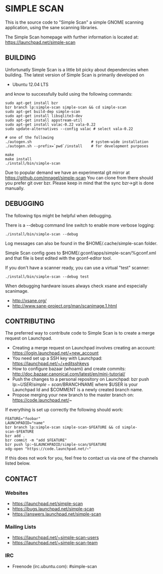 # SIMPLE SCAN

This is the source code to "Simple Scan" a simple GNOME scanning application,
using the sane scanning libraries.

The Simple Scan homepage with further information is located at:
https://launchpad.net/simple-scan



## BUILDING

Unfortunatly Simple Scan is a little bit picky about dependencies when building.
The latest version of Simple Scan is primarily developed on

* Ubuntu 12.04 LTS

and know to successfully build using the following commands:

```
sudo apt-get install bzr
bzr branch lp:simple-scan simple-scan && cd simple-scan
sudo apt-get build-dep simple-scan
sudo apt-get install libsqlite3-dev
sudo apt-get install appstream-util
sudo apt-get install valac-0.22 vala-0.22
sudo update-alternatives --config valac # select vala-0.22

# one of the following
./autogen.sh                           # system-wide installation
./autogen.sh --prefix=`pwd`/install    # for development purposes

make
make install
./install/bin/simple-scan
```

Due to popular demand we have an experimental git mirror at
https://github.com/mnagel/simple-scan
You can clone from there should you prefer git over bzr.
Please keep in mind that the sync bzr->git is done manually.



## DEBUGGING

The following tips might be helpful when debugging.

There is a --debug command line switch to enable more verbose logging:
```
./install/bin/simple-scan --debug
```

Log messages can also be found in the $HOME/.cache/simple-scan folder.

Simple Scan config goes to $HOME/.gconf/apps/simple-scan/%gconf.xml
and that file is best edited with the gconf-editor tool.

If you don't have a scanner ready, you can use a virtual "test" scanner:
```
./install/bin/simple-scan --debug test
```

When debugging hardware issues always check xsane and especially scanimage.

* http://xsane.org/
* http://www.sane-project.org/man/scanimage.1.html



## CONTRIBUTING

The preferred way to contribute code to Simple Scan is
to create a merge request on Launchpad.

* Creating a merge request on Launchpad involves creating an account:
https://login.launchpad.net/+new_account
* You need set up a SSH key with Launchpad:
https://launchpad.net/~/+editsshkeys
* How to configure bazaar (whoami) and create commits: 
http://doc.bazaar.canonical.com/latest/en/mini-tutorial/
* Push the changes to a personal repository on Launchpad:
bzr push lp:~$USER/simple-scan/$BRANCHNAME
where $USER is your Launchpad Id and $COMMENT is a newly created branch name.
* Propose merging your new branch to the master branch on:
https://code.launchpad.net/~

If everything is set up correctly the following should work:
```
FEATURE="foobar"
LAUNCHPADID="name"
bzr branch lp:simple-scan simple-scan-$FEATURE && cd simple-scan-$FEATURE
bzr add .
bzr commit -m "add $FEATURE"
bzr push lp:~$LAUNCHPADID/simple-scan/$FEATURE
xdg-open "https://code.launchpad.net/~"
```

If this does not work for you, feel free to contact us
via one of the channels listed below.



## CONTACT

### Websites
* https://launchpad.net/simple-scan
* https://bugs.launchpad.net/simple-scan
* https://answers.launchpad.net/simple-scan

### Mailing Lists
* https://launchpad.net/~simple-scan-users
* https://launchpad.net/~simple-scan-team

### IRC
* Freenode (irc.ubuntu.com): #simple-scan
